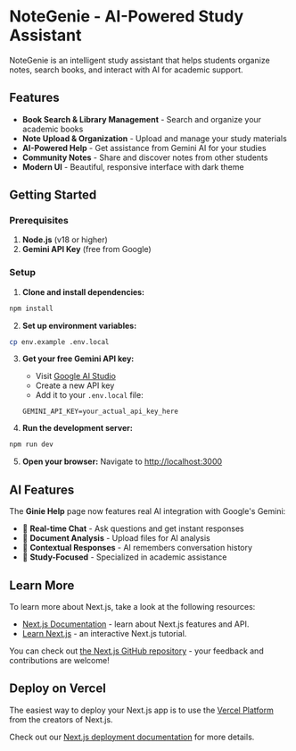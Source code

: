 # NoteGenie - AI-Powered Study Assistant

NoteGenie is an intelligent study assistant that helps students organize notes, search books, and interact with AI for academic support.

## Features

- **Book Search & Library Management** - Search and organize your academic books
- **Note Upload & Organization** - Upload and manage your study materials
- **AI-Powered Help** - Get assistance from Gemini AI for your studies
- **Community Notes** - Share and discover notes from other students
- **Modern UI** - Beautiful, responsive interface with dark theme

## Getting Started

### Prerequisites

1. **Node.js** (v18 or higher)
2. **Gemini API Key** (free from Google)

### Setup

1. **Clone and install dependencies:**
```bash
npm install
```

2. **Set up environment variables:**
```bash
cp env.example .env.local
```

3. **Get your free Gemini API key:**
   - Visit [Google AI Studio](https://makersuite.google.com/app/apikey)
   - Create a new API key
   - Add it to your `.env.local` file:
   ```
   GEMINI_API_KEY=your_actual_api_key_here
   ```

4. **Run the development server:**
```bash
npm run dev
```

5. **Open your browser:**
   Navigate to [http://localhost:3000](http://localhost:3000)

## AI Features

The **Ginie Help** page now features real AI integration with Google's Gemini:

- 💬 **Real-time Chat** - Ask questions and get instant responses
- 📄 **Document Analysis** - Upload files for AI analysis
- 🧠 **Contextual Responses** - AI remembers conversation history
- 🎯 **Study-Focused** - Specialized in academic assistance

## Learn More

To learn more about Next.js, take a look at the following resources:

- [Next.js Documentation](https://nextjs.org/docs) - learn about Next.js features and API.
- [Learn Next.js](https://nextjs.org/learn) - an interactive Next.js tutorial.

You can check out [the Next.js GitHub repository](https://github.com/vercel/next.js) - your feedback and contributions are welcome!

## Deploy on Vercel

The easiest way to deploy your Next.js app is to use the [Vercel Platform](https://vercel.com/new?utm_medium=default-template&filter=next.js&utm_source=create-next-app&utm_campaign=create-next-app-readme) from the creators of Next.js.

Check out our [Next.js deployment documentation](https://nextjs.org/docs/app/building-your-application/deploying) for more details.

